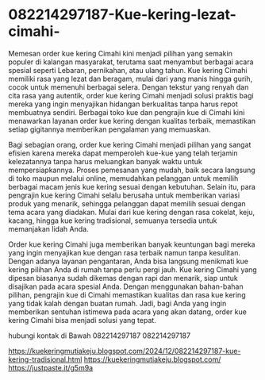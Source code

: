# 082214297187-Kue-kering-lezat-cimahi-
Memesan order kue kering Cimahi kini menjadi pilihan yang semakin populer di kalangan masyarakat, terutama saat menyambut berbagai acara spesial seperti Lebaran, pernikahan, atau ulang tahun. Kue kering Cimahi memiliki rasa yang lezat dan beragam, mulai dari yang manis hingga gurih, cocok untuk memenuhi berbagai selera. Dengan tekstur yang renyah dan cita rasa yang autentik, order kue kering Cimahi menjadi solusi praktis bagi mereka yang ingin menyajikan hidangan berkualitas tanpa harus repot membuatnya sendiri. Berbagai toko kue dan pengrajin kue di Cimahi kini menawarkan layanan order kue kering dengan kualitas terbaik, memastikan setiap gigitannya memberikan pengalaman yang memuaskan.

Bagi sebagian orang, order kue kering Cimahi menjadi pilihan yang sangat efisien karena mereka dapat memperoleh kue-kue yang telah terjamin kelezatannya tanpa harus meluangkan banyak waktu untuk mempersiapkannya. Proses pemesanan yang mudah, baik secara langsung di toko maupun melalui online, memudahkan pelanggan untuk memilih berbagai macam jenis kue kering sesuai dengan kebutuhan. Selain itu, para pengrajin kue kering Cimahi selalu berusaha untuk memberikan variasi produk yang menarik, sehingga pelanggan dapat memilih sesuai dengan tema acara yang diadakan. Mulai dari kue kering dengan rasa cokelat, keju, kacang, hingga kue kering tradisional, semuanya tersedia untuk memanjakan lidah Anda.

Order kue kering Cimahi juga memberikan banyak keuntungan bagi mereka yang ingin menyajikan kue dengan rasa terbaik namun tanpa kesulitan. Dengan adanya layanan pengantaran, Anda bisa langsung menikmati kue kering pilihan Anda di rumah tanpa perlu pergi jauh. Kue kering Cimahi yang dipesan biasanya sudah dikemas dengan rapi dan menarik, siap untuk disajikan pada acara spesial Anda. Dengan menggunakan bahan-bahan pilihan, pengrajin kue di Cimahi memastikan kualitas dan rasa kue kering yang tidak kalah dengan buatan rumah. Jadi, bagi Anda yang ingin memberikan sentuhan istimewa pada acara yang akan datang, order kue kering Cimahi bisa menjadi solusi yang tepat.

hubungi kontak di Bawah
082214297187
082214297187

https://kuekeringmutiakeju.blogspot.com/2024/12/082214297187-kue-kering-tradisional.html
https://kuekeringmutiakeju.blogspot.com/
https://justpaste.it/g5m9a
